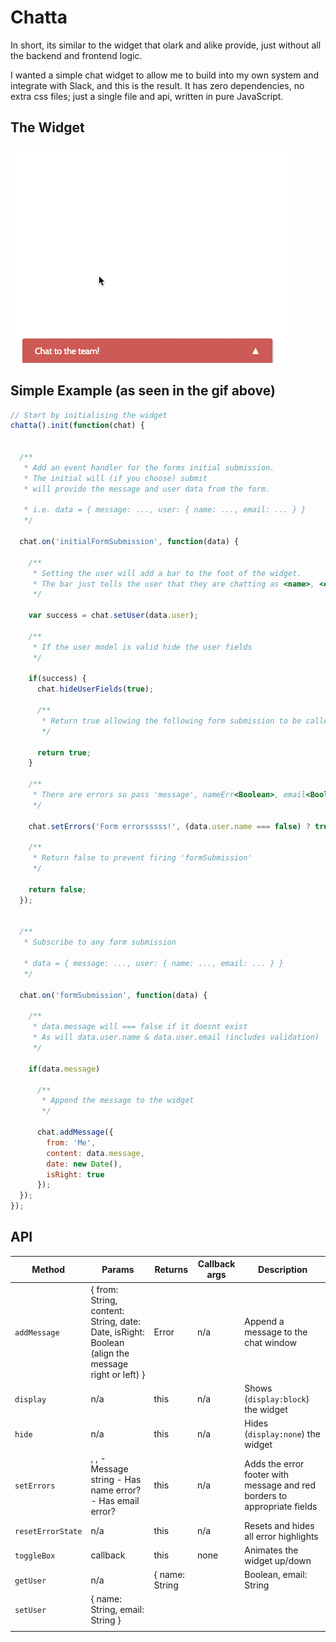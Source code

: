 
# Chatta

In short, its similar to the widget that olark and alike provide, just without all the backend and frontend logic.

I wanted a simple chat widget to allow me to build into my own system and integrate with Slack, and this is the result. It has zero dependencies, no extra css files; just a single file and api, written in pure JavaScript.

## The Widget

![Website Chat Widget (Chatta)](https://github.com/kirkness/chatta/blob/master/example.gif)


## Simple Example (as seen in the gif above)

``` js
// Start by initialising the widget
chatta().init(function(chat) {


  /**
   * Add an event handler for the forms initial submission.
   * The initial will (if you choose) submit
   * will provide the message and user data from the form.

   * i.e. data = { message: ..., user: { name: ..., email: ... } }
   */

  chat.on('initialFormSubmission', function(data) {

    /**
     * Setting the user will add a bar to the foot of the widget.
     * The bar just tells the user that they are chatting as <name>, <email>
     */

    var success = chat.setUser(data.user);

    /**
     * If the user model is valid hide the user fields
     */

    if(success) {
      chat.hideUserFields(true);

      /**
       * Return true allowing the following form submission to be called
       */

      return true;
    }

    /**
     * There are errors so pass 'message', nameErr<Boolean>, email<Boolean>
     */

    chat.setErrors('Form errorsssss!', (data.user.name === false) ? true : false, (data.user.email === false) ? true : false);

    /**
     * Return false to prevent firing 'formSubmission'
     */

    return false;
  });


  /**
   * Subscribe to any form submission

   * data = { message: ..., user: { name: ..., email: ... } }
   */

  chat.on('formSubmission', function(data) {

    /**
     * data.message will === false if it doesnt exist
     * As will data.user.name & data.user.email (includes validation)
     */

    if(data.message)

      /**
       * Append the message to the widget
       */

      chat.addMessage({
        from: 'Me',
        content: data.message,
        date: new Date(),
        isRight: true
      });
  });
});
```

## API 

| Method            | Params                                                                                                             | Returns                                                        | Callback args | Description                                                              |
|-------------------|--------------------------------------------------------------------------------------------------------------------|----------------------------------------------------------------|---------------|--------------------------------------------------------------------------|
| `addMessage`      | <Object> {   from: String,   content: String,   date: Date,   isRight: Boolean (align the message right or left) } | <Boolean> Error                                                | n/a           | Append a message to the chat window                                      |
| `display`         | n/a                                                                                                                | this                                                           | n/a           | Shows (`display:block`) the widget                                       |
| `hide`            | n/a                                                                                                                | this                                                           | n/a           | Hides (`display:none`) the widget                                        |
| `setErrors`       | <String>, <Boolean>, <Boolean>  - Message string  - Has name error?  - Has email error?                            | this                                                           | n/a           | Adds the error footer with message and red borders to appropriate fields |
| `resetErrorState` | n/a                                                                                                                | this                                                           | n/a           | Resets and hides all error highlights                                    |
| `toggleBox`       | <Function> callback                                                                                                | this                                                           | none          | Animates the widget up/down                                              |
| `getUser`         | n/a                                                                                                                | <Object> {   name: String||Boolean,   email: String||Boolean } | n/a           | Get the user                                                             |
| `setUser`         | <Object> {   name: String,   email: String }                                                                       |                                                                |               |                                                                          |
|                   |                                                                                                                    |                                                                |               |                                                                          |
